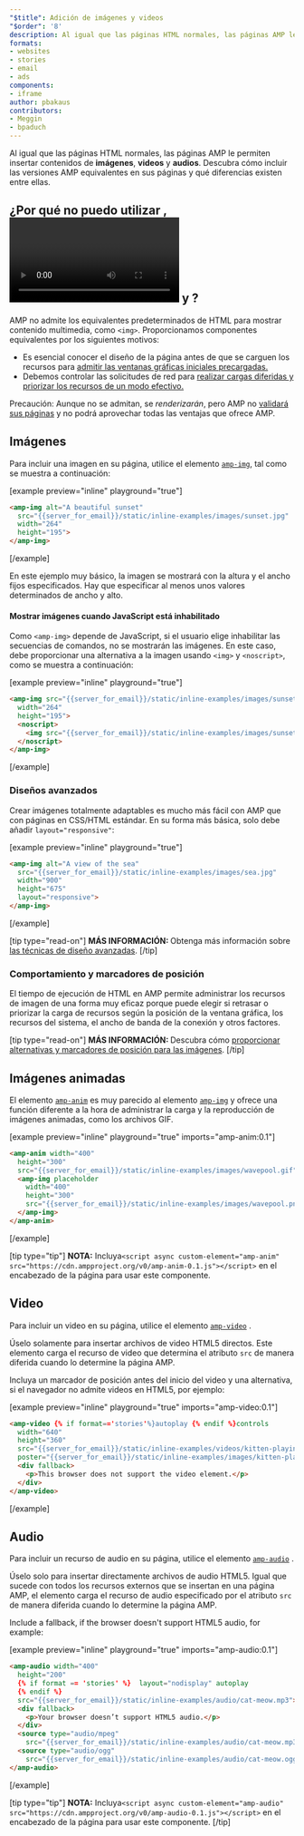 ```yaml
---
"$title": Adición de imágenes y videos
"$order": '8'
description: Al igual que las páginas HTML normales, las páginas AMP le permiten insertar contenidos de imágenes, videos y  audios. Descubra cómo...
formats:
- websites
- stories
- email
- ads
components:
- iframe
author: pbakaus
contributors:
- Meggin
- bpaduch
---
```


Al igual que las páginas HTML normales, las páginas AMP le permiten insertar contenidos de **imágenes**, **videos** y **audios**. Descubra cómo incluir las versiones AMP equivalentes en sus páginas y qué diferencias existen entre ellas.

## ¿Por qué no puedo utilizar <code><img></code>, <code><video></code>  y  <code><audio></code>?

AMP no admite los equivalentes predeterminados de HTML para mostrar contenido multimedia, como `<img>`. Proporcionamos componentes equivalentes por los siguientes motivos:

- Es esencial conocer el diseño de la página antes de que se carguen los recursos para [admitir las ventanas gráficas iniciales precargadas.](../../../../about/how-amp-works.html#size-all-resources-statically)
- Debemos controlar las solicitudes de red para [realizar cargas diferidas y priorizar los recursos de un modo efectivo.](../../../../about/how-amp-works.html#prioritize-resource-loading)

Precaución: Aunque no se admitan, se *renderizarán*, pero AMP no [validará sus páginas](../../../../documentation/guides-and-tutorials/learn/validation-workflow/validate_amp.md) y no podrá aprovechar todas las ventajas que ofrece AMP.

## Imágenes

Para incluir una imagen en su página, utilice el elemento [`amp-img`](../../../../documentation/components/reference/amp-img.md), tal como se muestra a continuación:

[example preview="inline" playground="true"]
```html
<amp-img alt="A beautiful sunset"
  src="{{server_for_email}}/static/inline-examples/images/sunset.jpg"
  width="264"
  height="195">
</amp-img>
```
[/example]

En este ejemplo muy básico, la imagen se mostrará con la altura y el ancho fijos especificados. Hay que especificar al menos unos valores determinados de ancho y alto.

#### Mostrar imágenes cuando JavaScript está inhabilitado

Como `<amp-img>` depende de JavaScript, si el usuario elige inhabilitar las secuencias de comandos, no se mostrarán las imágenes. En este caso, debe proporcionar una alternativa a la imagen usando `<img>` y `<noscript>`, como se muestra a continuación:

[example preview="inline" playground="true"]
```html
<amp-img src="{{server_for_email}}/static/inline-examples/images/sunset.jpg"
  width="264"
  height="195">
  <noscript>
    <img src="{{server_for_email}}/static/inline-examples/images/sunset.jpg" width="264" height="195" />
  </noscript>
</amp-img>
```
[/example]

### Diseños avanzados

Crear imágenes totalmente adaptables es mucho más fácil con AMP que con páginas en CSS/HTML estándar. En su forma más básica, solo debe añadir `layout="responsive"`:

[example preview="inline" playground="true"]
```html
<amp-img alt="A view of the sea"
  src="{{server_for_email}}/static/inline-examples/images/sea.jpg"
  width="900"
  height="675"
  layout="responsive">
</amp-img>
```
[/example]

[tip type="read-on"] <strong>MÁS INFORMACIÓN: </strong> Obtenga más información sobre [las técnicas de diseño avanzadas](../../../../documentation/guides-and-tutorials/develop/style_and_layout/control_layout.md). [/tip]

### Comportamiento y marcadores de posición

El tiempo de ejecución de HTML en AMP permite administrar los recursos de imagen de una forma muy eficaz porque puede elegir si retrasar o priorizar la carga de recursos según la posición de la ventana gráfica, los recursos del sistema, el ancho de banda de la conexión y otros factores.

[tip type="read-on"] <strong>MÁS INFORMACIÓN: </strong> Descubra cómo [proporcionar alternativas y marcadores de posición para las imágenes](../../../../documentation/guides-and-tutorials/develop/style_and_layout/placeholders.md). [/tip]

## Imágenes animadas

El elemento [`amp-anim`](../../../../documentation/components/reference/amp-anim.md)  es muy parecido al elemento [`amp-img`](../../../../documentation/components/reference/amp-img.md) y ofrece una función diferente a la hora de administrar la carga y la reproducción de imágenes animadas, como los archivos GIF.

[example preview="inline" playground="true" imports="amp-anim:0.1"]
```html
<amp-anim width="400"
  height="300"
  src="{{server_for_email}}/static/inline-examples/images/wavepool.gif">
  <amp-img placeholder
    width="400"
    height="300"
    src="{{server_for_email}}/static/inline-examples/images/wavepool.png">
  </amp-img>
</amp-anim>
```
[/example]

[tip type="tip"] <strong>NOTA:</strong> Incluya`<script async custom-element="amp-anim" src="https://cdn.ampproject.org/v0/amp-anim-0.1.js"></script>` en el encabezado de la página para usar este componente.

## Video

Para incluir un video en su página, utilice el elemento [`amp-video`](../../../../documentation/components/reference/amp-video.md) .

Úselo solamente para insertar archivos de video HTML5 directos. Este elemento carga el recurso de video que determina el atributo `src` de manera diferida cuando lo determine la página AMP.

Incluya un marcador de posición antes del inicio del video y una alternativa, si el navegador no admite videos en HTML5, por ejemplo:

[example preview="inline" playground="true" imports="amp-video:0.1"]
```html
<amp-video {% if format=='stories'%}autoplay {% endif %}controls
  width="640"
  height="360"
  src="{{server_for_email}}/static/inline-examples/videos/kitten-playing.mp4"
  poster="{{server_for_email}}/static/inline-examples/images/kitten-playing.png">
  <div fallback>
    <p>This browser does not support the video element.</p>
  </div>
</amp-video>
```
[/example]

## Audio

Para incluir un recurso de audio en su página, utilice el elemento [`amp-audio`](../../../../documentation/components/reference/amp-audio.md) .

Úselo solo para insertar directamente archivos de audio HTML5. Igual que sucede con todos los recursos externos que se insertan en una página AMP, el elemento carga el recurso de audio especificado por el atributo `src` de manera diferida cuando lo determine la página AMP.

Include a fallback, if the browser doesn't support HTML5 audio, for example:

[example preview="inline" playground="true" imports="amp-audio:0.1"]
```html
<amp-audio width="400"
  height="200"
  {% if format == 'stories' %}  layout="nodisplay" autoplay
  {% endif %}
  src="{{server_for_email}}/static/inline-examples/audio/cat-meow.mp3">
  <div fallback>
    <p>Your browser doesn’t support HTML5 audio.</p>
  </div>
  <source type="audio/mpeg"
    src="{{server_for_email}}/static/inline-examples/audio/cat-meow.mp3">
  <source type="audio/ogg"
    src="{{server_for_email}}/static/inline-examples/audio/cat-meow.ogg">
</amp-audio>
```
[/example]

[tip type="tip"] <strong>NOTA:</strong> Incluya`<script async custom-element="amp-audio" src="https://cdn.ampproject.org/v0/amp-audio-0.1.js"></script>` en el encabezado de la página para usar este componente. [/tip]

